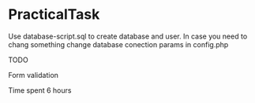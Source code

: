 PracticalTask
=============

Use database-script.sql to create database and user. 
In case you need to chang something change database conection params in config.php

TODO

Form validation

Time spent 6 hours
